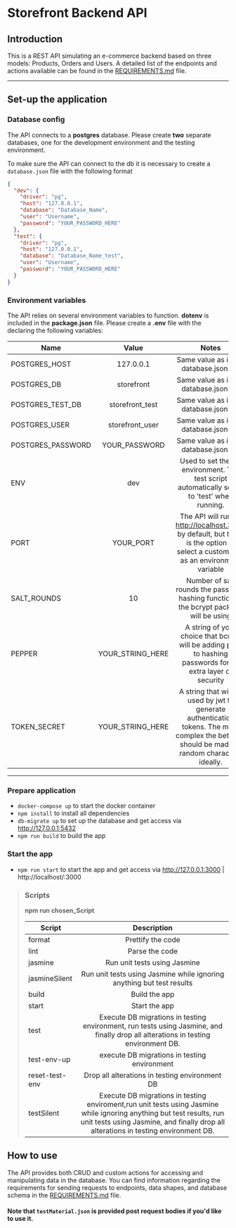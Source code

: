 # Storefront Backend API

## Introduction

This is a REST API simulating an e-commerce backend based on three models: Products, Orders and Users. A detailed list of the endpoints and actions available can be found in the [REQUIREMENTS.md](https://github.com/AbeerAlmakhdhub/StorefrontBackendApi/blob/main/REQUIREMENTS.md) file.

---

## Set-up the application

### Database config

The API connects to a **postgres** database.
Please create **two** separate databases, one for the development environment and the testing environment.

To make sure the API can connect to the db it is necessary to create a `database.json` file with the following format

```json
{
  "dev": {
    "driver": "pg",
    "host": "127.0.0.1",
    "database": "Database_Name",
    "user": "Username",
    "password": "YOUR_PASSWORD_HERE"
  },
  "test": {
    "driver": "pg",
    "host": "127.0.0.1",
    "database": "Database_Name_test",
    "user": "Username",
    "password": "YOUR_PASSWORD_HERE"
  }
}
```

### Environment variables

The API relies on several environment variables to function.
**dotenv** is included in the **package.json** file.
Please create a **.env** file with the declaring the following variables:

| Name              |      Value       |                                                                       Notes                                                                       |
| ----------------- | :--------------: | :-----------------------------------------------------------------------------------------------------------------------------------------------: |
| POSTGRES_HOST     |    127.0.0.1     |                                                      Same value as in the database.json file                                                      |
| POSTGRES_DB       |    storefront    |                                                      Same value as in the database.json file                                                      |
| POSTGRES_TEST_DB  | storefront_test  |                                                      Same value as in the database.json file                                                      |
| POSTGRES_USER     | storefront_user  |                                                      Same value as in the database.json file                                                      |
| POSTGRES_PASSWORD |  YOUR_PASSWORD   |                                                      Same value as in the database.json file                                                      |
| ENV               |       dev        |                           Used to set the DB environment. The test script automatically sets it to 'test' when running.                           |
| PORT              |    YOUR_PORT     |         The API will run on http://localhost.3000 by default, but there is the option to select a custom port as an environment variable          |
| SALT_ROUNDS       |        10        |                              Number of salt rounds the password hashing function of the bcrypt package will be using                              |
| PEPPER            | YOUR_STRING_HERE |                   A string of your choice that bcrypt will be adding prior to hashing passwords for an extra layer of security                    |
| TOKEN_SECRET      | YOUR_STRING_HERE | A string that will be used by jwt to generate authentication tokens. The more complex the better, it should be made of random characters ideally. |

---

### Prepare application

- `docker-compose up` to start the docker container
- `npm install` to install all dependencies
- `db-migrate up` to set up the database and get access via http://127.0.0.1:5432
- `npm run build` to build the app

### Start the app

- `npm run start` to start the app and get access via http://127.0.0.1:3000 | http://localhost/:3000

> ### Scripts
>
> **npm run chosen_Script**
>
> | Script         |                                                                                                 Description                                                                                                  |
> | -------------- | :----------------------------------------------------------------------------------------------------------------------------------------------------------------------------------------------------------: |
> | format         |                                                                                              Prettify the code                                                                                               |
> | lint           |                                                                                                Parse the code                                                                                                |
> | jasmine        |                                                                                         Run unit tests using Jasmine                                                                                         |
> | jasmineSilent  |                                                                    Run unit tests using Jasmine while ignoring anything but test results                                                                     |
> | build          |                                                                                                Build the app                                                                                                 |
> | start          |                                                                                                Start the app                                                                                                 |
> | test           |                                      Execute DB migrations in testing environment, run tests using Jasmine, and finally drop all alterations in testing environment DB.                                      |
> | test-env-up    |                                                                                 execute DB migrations in testing environment                                                                                 |
> | reset-test-env |                                                                                Drop all alterations in testing environment DB                                                                                |
> | testSilent     | Execute DB migrations in testing enviroment,run unit tests using Jasmine while ignoring anything but test results, run unit tests using Jasmine, and finally drop all alterations in testing environment DB. |

## How to use

The API provides both CRUD and custom actions for accessing and manipulating data in the database. You can find information regarding the requirements for sending requests to endpoints, data shapes, and database schema in the [REQUIREMENTS.md](https://github.com/AbeerAlmakhdhub/StorefrontBackendApi/blob/main/REQUIREMENTS.md) file.

#### Note that `testMaterial.json` is provided post request bodies if you'd like to use it.
